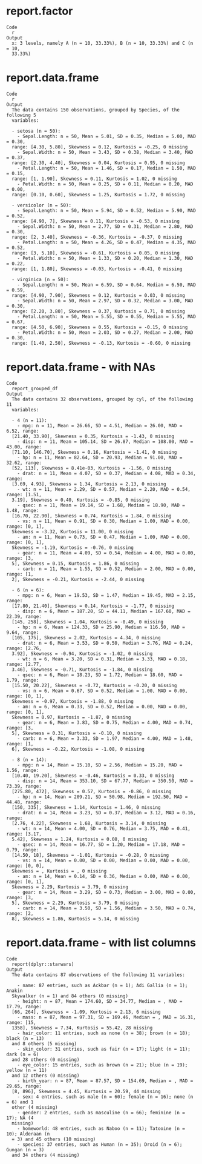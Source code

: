 # report.factor

    Code
      r
    Output
      x: 3 levels, namely A (n = 10, 33.33%), B (n = 10, 33.33%) and C (n = 10,
      33.33%)

# report.data.frame

    Code
      r
    Output
      The data contains 150 observations, grouped by Species, of the following 5
      variables:
      
      - setosa (n = 50):
        - Sepal.Length: n = 50, Mean = 5.01, SD = 0.35, Median = 5.00, MAD = 0.30,
      range: [4.30, 5.80], Skewness = 0.12, Kurtosis = -0.25, 0 missing
        - Sepal.Width: n = 50, Mean = 3.43, SD = 0.38, Median = 3.40, MAD = 0.37,
      range: [2.30, 4.40], Skewness = 0.04, Kurtosis = 0.95, 0 missing
        - Petal.Length: n = 50, Mean = 1.46, SD = 0.17, Median = 1.50, MAD = 0.15,
      range: [1, 1.90], Skewness = 0.11, Kurtosis = 1.02, 0 missing
        - Petal.Width: n = 50, Mean = 0.25, SD = 0.11, Median = 0.20, MAD = 0.00,
      range: [0.10, 0.60], Skewness = 1.25, Kurtosis = 1.72, 0 missing
      
      - versicolor (n = 50):
        - Sepal.Length: n = 50, Mean = 5.94, SD = 0.52, Median = 5.90, MAD = 0.52,
      range: [4.90, 7], Skewness = 0.11, Kurtosis = -0.53, 0 missing
        - Sepal.Width: n = 50, Mean = 2.77, SD = 0.31, Median = 2.80, MAD = 0.30,
      range: [2, 3.40], Skewness = -0.36, Kurtosis = -0.37, 0 missing
        - Petal.Length: n = 50, Mean = 4.26, SD = 0.47, Median = 4.35, MAD = 0.52,
      range: [3, 5.10], Skewness = -0.61, Kurtosis = 0.05, 0 missing
        - Petal.Width: n = 50, Mean = 1.33, SD = 0.20, Median = 1.30, MAD = 0.22,
      range: [1, 1.80], Skewness = -0.03, Kurtosis = -0.41, 0 missing
      
      - virginica (n = 50):
        - Sepal.Length: n = 50, Mean = 6.59, SD = 0.64, Median = 6.50, MAD = 0.59,
      range: [4.90, 7.90], Skewness = 0.12, Kurtosis = 0.03, 0 missing
        - Sepal.Width: n = 50, Mean = 2.97, SD = 0.32, Median = 3.00, MAD = 0.30,
      range: [2.20, 3.80], Skewness = 0.37, Kurtosis = 0.71, 0 missing
        - Petal.Length: n = 50, Mean = 5.55, SD = 0.55, Median = 5.55, MAD = 0.67,
      range: [4.50, 6.90], Skewness = 0.55, Kurtosis = -0.15, 0 missing
        - Petal.Width: n = 50, Mean = 2.03, SD = 0.27, Median = 2.00, MAD = 0.30,
      range: [1.40, 2.50], Skewness = -0.13, Kurtosis = -0.60, 0 missing

# report.data.frame - with NAs

    Code
      report_grouped_df
    Output
      The data contains 32 observations, grouped by cyl, of the following 11
      variables:
      
      - 4 (n = 11):
        - mpg: n = 11, Mean = 26.66, SD = 4.51, Median = 26.00, MAD = 6.52, range:
      [21.40, 33.90], Skewness = 0.35, Kurtosis = -1.43, 0 missing
        - disp: n = 11, Mean = 105.14, SD = 26.87, Median = 108.00, MAD = 43.00, range:
      [71.10, 146.70], Skewness = 0.16, Kurtosis = -1.41, 0 missing
        - hp: n = 11, Mean = 82.64, SD = 20.93, Median = 91.00, MAD = 32.62, range:
      [52, 113], Skewness = 8.41e-03, Kurtosis = -1.56, 0 missing
        - drat: n = 11, Mean = 4.07, SD = 0.37, Median = 4.08, MAD = 0.34, range:
      [3.69, 4.93], Skewness = 1.34, Kurtosis = 2.13, 0 missing
        - wt: n = 11, Mean = 2.29, SD = 0.57, Median = 2.20, MAD = 0.54, range: [1.51,
      3.19], Skewness = 0.40, Kurtosis = -0.85, 0 missing
        - qsec: n = 11, Mean = 19.14, SD = 1.68, Median = 18.90, MAD = 1.48, range:
      [16.70, 22.90], Skewness = 0.74, Kurtosis = 1.84, 0 missing
        - vs: n = 11, Mean = 0.91, SD = 0.30, Median = 1.00, MAD = 0.00, range: [0, 1],
      Skewness = -3.32, Kurtosis = 11.00, 0 missing
        - am: n = 11, Mean = 0.73, SD = 0.47, Median = 1.00, MAD = 0.00, range: [0, 1],
      Skewness = -1.19, Kurtosis = -0.76, 0 missing
        - gear: n = 11, Mean = 4.09, SD = 0.54, Median = 4.00, MAD = 0.00, range: [3,
      5], Skewness = 0.15, Kurtosis = 1.86, 0 missing
        - carb: n = 11, Mean = 1.55, SD = 0.52, Median = 2.00, MAD = 0.00, range: [1,
      2], Skewness = -0.21, Kurtosis = -2.44, 0 missing
      
      - 6 (n = 6):
        - mpg: n = 6, Mean = 19.53, SD = 1.47, Median = 19.45, MAD = 2.15, range:
      [17.80, 21.40], Skewness = 0.14, Kurtosis = -1.77, 0 missing
        - disp: n = 6, Mean = 187.20, SD = 44.11, Median = 167.60, MAD = 22.39, range:
      [145, 258], Skewness = 1.04, Kurtosis = -0.49, 0 missing
        - hp: n = 6, Mean = 124.33, SD = 25.90, Median = 116.50, MAD = 9.64, range:
      [105, 175], Skewness = 2.02, Kurtosis = 4.34, 0 missing
        - drat: n = 6, Mean = 3.53, SD = 0.50, Median = 3.76, MAD = 0.24, range: [2.76,
      3.92], Skewness = -0.94, Kurtosis = -1.02, 0 missing
        - wt: n = 6, Mean = 3.20, SD = 0.31, Median = 3.33, MAD = 0.18, range: [2.77,
      3.46], Skewness = -0.71, Kurtosis = -1.84, 0 missing
        - qsec: n = 6, Mean = 18.23, SD = 1.72, Median = 18.60, MAD = 1.79, range:
      [15.50, 20.22], Skewness = -0.72, Kurtosis = -0.20, 0 missing
        - vs: n = 6, Mean = 0.67, SD = 0.52, Median = 1.00, MAD = 0.00, range: [0, 1],
      Skewness = -0.97, Kurtosis = -1.88, 0 missing
        - am: n = 6, Mean = 0.33, SD = 0.52, Median = 0.00, MAD = 0.00, range: [0, 1],
      Skewness = 0.97, Kurtosis = -1.87, 0 missing
        - gear: n = 6, Mean = 3.83, SD = 0.75, Median = 4.00, MAD = 0.74, range: [3,
      5], Skewness = 0.31, Kurtosis = -0.10, 0 missing
        - carb: n = 6, Mean = 3.33, SD = 1.97, Median = 4.00, MAD = 1.48, range: [1,
      6], Skewness = -0.22, Kurtosis = -1.08, 0 missing
      
      - 8 (n = 14):
        - mpg: n = 14, Mean = 15.10, SD = 2.56, Median = 15.20, MAD = 1.56, range:
      [10.40, 19.20], Skewness = -0.46, Kurtosis = 0.33, 0 missing
        - disp: n = 14, Mean = 353.10, SD = 67.77, Median = 350.50, MAD = 73.39, range:
      [275.80, 472], Skewness = 0.57, Kurtosis = -0.86, 0 missing
        - hp: n = 14, Mean = 209.21, SD = 50.98, Median = 192.50, MAD = 44.48, range:
      [150, 335], Skewness = 1.14, Kurtosis = 1.46, 0 missing
        - drat: n = 14, Mean = 3.23, SD = 0.37, Median = 3.12, MAD = 0.16, range:
      [2.76, 4.22], Skewness = 1.68, Kurtosis = 3.14, 0 missing
        - wt: n = 14, Mean = 4.00, SD = 0.76, Median = 3.75, MAD = 0.41, range: [3.17,
      5.42], Skewness = 1.24, Kurtosis = 0.08, 0 missing
        - qsec: n = 14, Mean = 16.77, SD = 1.20, Median = 17.18, MAD = 0.79, range:
      [14.50, 18], Skewness = -1.01, Kurtosis = -0.28, 0 missing
        - vs: n = 14, Mean = 0.00, SD = 0.00, Median = 0.00, MAD = 0.00, range: [0, 0],
      Skewness = , Kurtosis = , 0 missing
        - am: n = 14, Mean = 0.14, SD = 0.36, Median = 0.00, MAD = 0.00, range: [0, 1],
      Skewness = 2.29, Kurtosis = 3.79, 0 missing
        - gear: n = 14, Mean = 3.29, SD = 0.73, Median = 3.00, MAD = 0.00, range: [3,
      5], Skewness = 2.29, Kurtosis = 3.79, 0 missing
        - carb: n = 14, Mean = 3.50, SD = 1.56, Median = 3.50, MAD = 0.74, range: [2,
      8], Skewness = 1.86, Kurtosis = 5.14, 0 missing

# report.data.frame - with list columns

    Code
      report(dplyr::starwars)
    Output
      The data contains 87 observations of the following 11 variables:
      
        - name: 87 entries, such as Ackbar (n = 1); Adi Gallia (n = 1); Anakin
      Skywalker (n = 1) and 84 others (0 missing)
        - height: n = 87, Mean = 174.60, SD = 34.77, Median = , MAD = 17.79, range:
      [66, 264], Skewness = -1.09, Kurtosis = 2.13, 6 missing
        - mass: n = 87, Mean = 97.31, SD = 169.46, Median = , MAD = 16.31, range: [15,
      1358], Skewness = 7.34, Kurtosis = 55.42, 28 missing
        - hair_color: 11 entries, such as none (n = 38); brown (n = 18); black (n = 13)
      and 8 others (5 missing)
        - skin_color: 31 entries, such as fair (n = 17); light (n = 11); dark (n = 6)
      and 28 others (0 missing)
        - eye_color: 15 entries, such as brown (n = 21); blue (n = 19); yellow (n = 11)
      and 12 others (0 missing)
        - birth_year: n = 87, Mean = 87.57, SD = 154.69, Median = , MAD = 29.65, range:
      [8, 896], Skewness = 4.45, Kurtosis = 20.59, 44 missing
        - sex: 4 entries, such as male (n = 60); female (n = 16); none (n = 6) and 1
      other (4 missing)
        - gender: 2 entries, such as masculine (n = 66); feminine (n = 17); NA (4
      missing)
        - homeworld: 48 entries, such as Naboo (n = 11); Tatooine (n = 10); Alderaan (n
      = 3) and 45 others (10 missing)
        - species: 37 entries, such as Human (n = 35); Droid (n = 6); Gungan (n = 3)
      and 34 others (4 missing)

